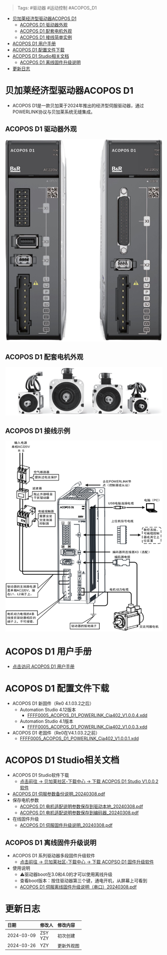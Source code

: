 > Tags: #驱动器 #运动控制 #ACOPOS_D1

- [贝加莱经济型驱动器ACOPOS D1](#_%E8%B4%9D%E5%8A%A0%E8%8E%B1%E7%BB%8F%E6%B5%8E%E5%9E%8B%E9%A9%B1%E5%8A%A8%E5%99%A8acopos-d1)
	- [ACOPOS D1 驱动器外观](#_acopos-d1-%E9%A9%B1%E5%8A%A8%E5%99%A8%E5%A4%96%E8%A7%82)
	- [ACOPOS D1 配套电机外观](#_acopos-d1-%E9%85%8D%E5%A5%97%E7%94%B5%E6%9C%BA%E5%A4%96%E8%A7%82)
	- [ACOPOS D1 接线简单实例](#_acopos-d1-%E6%8E%A5%E7%BA%BF%E7%AE%80%E5%8D%95%E5%AE%9E%E4%BE%8B)
- [ACOPOS D1 用户手册](#_acopos-d1-%E7%94%A8%E6%88%B7%E6%89%8B%E5%86%8C)
- [ACOPOS D1 配置文件下载](#_acopos-d1-%E9%85%8D%E7%BD%AE%E6%96%87%E4%BB%B6%E4%B8%8B%E8%BD%BD)
- [ACOPOS D1 Studio相关文档](#_acopos-d1-studio%E7%9B%B8%E5%85%B3%E6%96%87%E6%A1%A3)
	- [ACOPOS D1 离线固件升级说明](#_acopos-d1-%E7%A6%BB%E7%BA%BF%E5%9B%BA%E4%BB%B6%E5%8D%87%E7%BA%A7%E8%AF%B4%E6%98%8E)
- [更新日志](#_%E6%9B%B4%E6%96%B0%E6%97%A5%E5%BF%97)

# 贝加莱经济型驱动器ACOPOS D1

- ACOPOS D1是一款贝加莱于2024年推出的经济型伺服驱动器，通过POWERLINK协议与贝加莱系统无缝集成。

## ACOPOS D1 驱动器外观

![](FILES/035贝加莱经济型驱动器ACOPOS%20D1/image-20240326181320953.png)

## ACOPOS D1 配套电机外观

![](FILES/035贝加莱经济型驱动器ACOPOS%20D1/image-20240326181357732.png)

## ACOPOS D1 接线示例

![](FILES/035贝加莱经济型驱动器ACOPOS%20D1/image-20240309192034884.png)

# ACOPOS D1 用户手册

- [点击访问 ACOPOS D1 用户手册](/A02_产品_Motion/FILES/035贝加莱经济型驱动器ACOPOS%20D1/ACOPOS%20D1%20用户手册_V1.0.2.pdf ':ignore')

# ACOPOS D1 配置文件下载

- ACOPOS D1 新固件（Re0 4.1.03.2之后）
    - Automation Studio 4.12版本
        - [FFFF0005_ACOPOS_D1_POWERLINK_Cia402_V1.0.0.4.xdd](/A02_产品_Motion/FILES/035贝加莱经济型驱动器ACOPOS%20D1/FFFF0005_ACOPOS_D1_POWERLINK_Cia402_V1.0.0.4.xdd ':ignore')
    - Automation Studio 4.1版本
        - [FFFF0005_ACOPOS_D1_POWERLINK_Cia402_V1.0.0.3.xdd](/A02_产品_Motion/FILES/035贝加莱经济型驱动器ACOPOS%20D1/FFFF0005_ACOPOS_D1_POWERLINK_Cia402_V1.0.0.3.xdd ':ignore')
- ACOPOS D1 老固件（Re0在V4.1.03.2之前）
    - [FFFF0005_ACOPOS_D1_POWERLINK_Cia402_V1.0.0.1.xdd](/A02_产品_Motion/FILES/035贝加莱经济型驱动器ACOPOS%20D1/FFFF0005_ACOPOS_D1_POWERLINK_Cia402_V1.0.0.1.xdd ':ignore')

# ACOPOS D1 Studio相关文档

- ACOPOS D1 Studio软件下载
    - [点击前往 → 贝加莱社区-下载中心 → 下载 ACOPOS D1 Studio V1.0.0.2 软件](https://br-education.com/downloadDis/69)
- [ACOPOS D1 伺服参数备份说明_20240308.pdf](/A02_产品_Motion/FILES/035贝加莱经济型驱动器ACOPOS%20D1/ACOPOS%20D1%20伺服参数备份说明_20240308.pdf ':ignore')
- 保存电机参数
    - [ACOPOS D1 电机适配说明参数保存到驱动本地_20240308.pdf](/A02_产品_Motion/FILES/035贝加莱经济型驱动器ACOPOS%20D1/ACOPOS%20D1%20电机适配说明%20参数保存到驱动本地_20240308.pdf ':ignore')
    - [ACOPOS D1 电机适配说明参数保存到编码器_20240308.pdf](/A02_产品_Motion/FILES/035贝加莱经济型驱动器ACOPOS%20D1/ACOPOS%20D1%20电机适配说明%20参数保存到编码器_20240308.pdf ':ignore')
- 在线固件升级
    - [ACOPOS D1 伺服固件升级说明_20240308.pdf](/A02_产品_Motion/FILES/035贝加莱经济型驱动器ACOPOS%20D1/ACOPOS%20D1%20伺服固件升级说明_20240308.pdf ':ignore')

## ACOPOS D1 离线固件升级说明

- ACOPOS D1 系列驱动器多段固件升级软件
    - [点击前往 → 贝加莱社区-下载中心 → 下载 ACOPSO D1 固件升级软件](https://br-education.com/downloadDis/68)
- 使用说明
    - ⚠️驱动器boot在3.0和4.0的才可以使用离线升级
    - 查看boot版本：按住驱动器第三个键，通电开机，从屏幕上可看到
    - [ACOPOS D1 伺服离线固件升级说明（串口）20240308.pdf](/A02_产品_Motion/FILES/035贝加莱经济型驱动器ACOPOS%20D1/ACOPOS%20D1%20伺服离线固件升级说明（串口）_20240308.pdf ':ignore')

# 更新日志

| 日期         | 修改人        | 修改内容  |
| :--------- | :--------- | :---- |
| 2024-03-09 | ZSY<br>YZY | 初次创建  |
| 2024-03-26 | YZY        | 更新外观图 |
